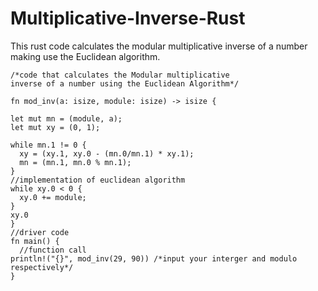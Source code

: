 # Multiplicative-Inverse-Rust 
This rust code calculates the modular multiplicative inverse of a number making use the Euclidean algorithm.

    /*code that calculates the Modular multiplicative 
    inverse of a number using the Euclidean Algorithm*/ 

    fn mod_inv(a: isize, module: isize) -> isize {

    let mut mn = (module, a);
    let mut xy = (0, 1);
   
    while mn.1 != 0 {
      xy = (xy.1, xy.0 - (mn.0/mn.1) * xy.1);
      mn = (mn.1, mn.0 % mn.1);
    }
    //implementation of euclidean algorithm
    while xy.0 < 0 {
      xy.0 += module;
    }
    xy.0
    }
    //driver code
    fn main() {
      //function call
    println!("{}", mod_inv(29, 90)) /*input your interger and modulo respectively*/
    }
